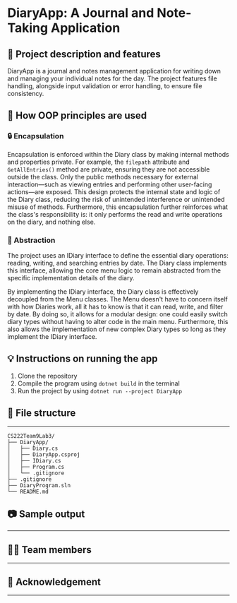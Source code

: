﻿# DiaryApp: A Journal and Note-Taking Application

## 📘 Project description and features

DiaryApp is a journal and notes management application for writing down and managing your individual notes for the day. The project features file handling, alongside input validation or error handling, to ensure file consistency.

## 🧱 How OOP principles are used

### 🔒 Encapsulation

Encapsulation is enforced within the Diary class by making internal methods and properties private. For example, the `filepath` attribute and `GetAllEntries()` method are private, ensuring they are not accessible outside the class. Only the public methods necessary for external interaction—such as viewing entries and performing other user-facing actions—are exposed. This design protects the internal state and logic of the Diary class, reducing the risk of unintended interference or unintended misuse of methods. Furthermore, this encapsulation further reinforces what the class's responsibility is: it only performs the read and write operations on the diary, and nothing else.

### 💭 Abstraction

The project uses an IDiary interface to define the essential diary operations: reading, writing, and searching entries by date. The Diary class implements this interface, allowing the core menu logic to remain abstracted from the specific implementation details of the diary.

By implementing the IDiary interface, the Diary class is effectively decoupled from the Menu classes. The Menu doesn't have to concern itself with how Diaries work, all it has to know is that it can read, write, and filter by date. By doing so, it allows for a modular design: one could easily switch diary types without having to alter code in the main menu. Furthermore, this also allows the implementation of new complex Diary types so long as they implement the IDiary interface.

## 💡 Instructions on running the app

1. Clone the repository
2. Compile the program using `dotnet build` in the terminal
3. Run the project by using `dotnet run --project DiaryApp`

## 📁 File structure
___

```
CS222Team9Lab3/
├── DiaryApp/
│   ├── Diary.cs
│   ├── DiaryApp.csproj
│   ├── IDiary.cs
│   ├── Program.cs
│   └── .gitignore
├── .gitignore
├── DiaryProgram.sln
└── README.md
```


## 📷 Sample output
___

## 👨‍💻 Team members
___

## 🙏 Acknowledgement
___
